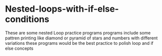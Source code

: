 # Nested-loops-with-if-else-conditions
These are some nested Loop practice programs 
programs include some pattren printing like diamond or pyramid of stars and numbers with different variations these programs would be the best practice to polish loop 
and if else concepts
